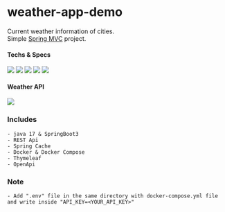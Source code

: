 # weather-app-demo

Current weather information of cities.
<br/>
Simple [Spring MVC](https://docs.spring.io/spring-framework/docs/3.2.x/spring-framework-reference/html/mvc.html) project.

#### Techs & Specs

![](https://img.shields.io/badge/Spring-informational?style=for-the-badge&logo=Spring&logoColor=greeen&color=white)
![](https://img.shields.io/badge/SpringBoot-informational?style=for-the-badge&logo=SpringBoot&logoColor=green&color=white)
![](https://img.shields.io/badge/HTML-informational?style=for-the-badge&logo=HTML5&logoColor=E34F26&color=white)
![](https://img.shields.io/badge/JavaScript-informational?style=for-the-badge&logo=JavaScript&logoColor=F7DF1E&color=grey)
![](https://img.shields.io/badge/IntellijIDEA-informational?style=for-the-badge&logo=IntellijIDEA&logoColor=white&color=black)

#### Weather API
[![](https://openweathermap.org/themes/openweathermap/assets/img/logo_white_cropped.png)](https://openweathermap.org/)

### Includes
    - java 17 & SpringBoot3
    - REST Api
    - Spring Cache
    - Docker & Docker Compose
    - Thymeleaf
    - OpenApi

### Note
    - Add ".env" file in the same directory with docker-compose.yml file and write inside "API_KEY=<YOUR_API_KEY>"
